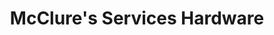---
title: "McClure's Services Hardware"
url: /gosport/mcclures-services-hardware/
shop: Eisenwaren
---